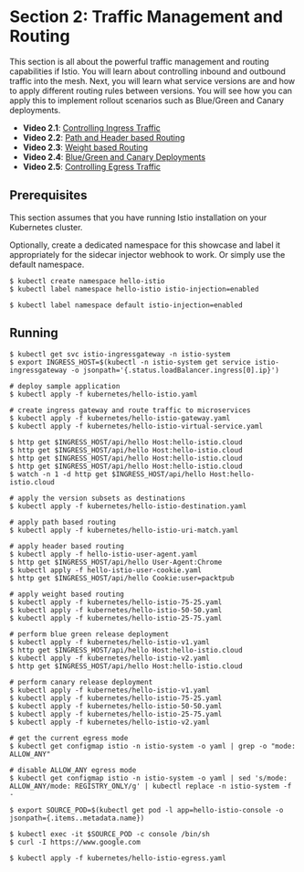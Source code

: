 # Section 2: Traffic Management and Routing

This section is all about the powerful traffic management and routing capabilities if Istio. You will learn about controlling inbound and outbound traffic into the mesh. Next, you will learn what service versions are and how to apply different routing rules between versions. You will see how you can apply this to implement rollout scenarios such as Blue/Green and Canary deployments.

- **Video 2.1**: [Controlling Ingress Traffic](video-2.1.md)
- **Video 2.2**: [Path and Header based Routing](video-2.2.md)
- **Video 2.3**: [Weight based Routing](video-2.3.md)
- **Video 2.4**: [Blue/Green and Canary Deployments](video-2.4.md)
- **Video 2.5**: [Controlling Egress Traffic](video-2.5.md)

## Prerequisites

This section assumes that you have running Istio installation on your Kubernetes cluster.

Optionally, create a dedicated namespace for this showcase and label it appropriately for the sidecar injector webhook to work. Or simply use the default namespace.

```
$ kubectl create namespace hello-istio
$ kubectl label namespace hello-istio istio-injection=enabled

$ kubectl label namespace default istio-injection=enabled
```

## Running

```
$ kubectl get svc istio-ingressgateway -n istio-system
$ export INGRESS_HOST=$(kubectl -n istio-system get service istio-ingressgateway -o jsonpath='{.status.loadBalancer.ingress[0].ip}')

# deploy sample application
$ kubectl apply -f kubernetes/hello-istio.yaml

# create ingress gateway and route traffic to microservices
$ kubectl apply -f kubernetes/hello-istio-gateway.yaml
$ kubectl apply -f kubernetes/hello-istio-virtual-service.yaml

$ http get $INGRESS_HOST/api/hello Host:hello-istio.cloud
$ http get $INGRESS_HOST/api/hello Host:hello-istio.cloud
$ http get $INGRESS_HOST/api/hello Host:hello-istio.cloud
$ http get $INGRESS_HOST/api/hello Host:hello-istio.cloud
$ watch -n 1 -d http get $INGRESS_HOST/api/hello Host:hello-istio.cloud

# apply the version subsets as destinations
$ kubectl apply -f kubernetes/hello-istio-destination.yaml

# apply path based routing
$ kubectl apply -f kubernetes/hello-istio-uri-match.yaml

# apply header based routing
$ kubectl apply -f hello-istio-user-agent.yaml
$ http get $INGRESS_HOST/api/hello User-Agent:Chrome
$ kubectl apply -f hello-istio-user-cookie.yaml
$ http get $INGRESS_HOST/api/hello Cookie:user=packtpub

# apply weight based routing
$ kubectl apply -f kubernetes/hello-istio-75-25.yaml
$ kubectl apply -f kubernetes/hello-istio-50-50.yaml
$ kubectl apply -f kubernetes/hello-istio-25-75.yaml

# perform blue green release deployment
$ kubectl apply -f kubernetes/hello-istio-v1.yaml
$ http get $INGRESS_HOST/api/hello Host:hello-istio.cloud
$ kubectl apply -f kubernetes/hello-istio-v2.yaml
$ http get $INGRESS_HOST/api/hello Host:hello-istio.cloud

# perform canary release deployment
$ kubectl apply -f kubernetes/hello-istio-v1.yaml
$ kubectl apply -f kubernetes/hello-istio-75-25.yaml
$ kubectl apply -f kubernetes/hello-istio-50-50.yaml
$ kubectl apply -f kubernetes/hello-istio-25-75.yaml
$ kubectl apply -f kubernetes/hello-istio-v2.yaml

# get the current egress mode
$ kubectl get configmap istio -n istio-system -o yaml | grep -o "mode: ALLOW_ANY"

# disable ALLOW_ANY egress mode
$ kubectl get configmap istio -n istio-system -o yaml | sed 's/mode: ALLOW_ANY/mode: REGISTRY_ONLY/g' | kubectl replace -n istio-system -f -

$ export SOURCE_POD=$(kubectl get pod -l app=hello-istio-console -o jsonpath={.items..metadata.name})

$ kubectl exec -it $SOURCE_POD -c console /bin/sh
$ curl -I https://www.google.com

$ kubectl apply -f kubernetes/hello-istio-egress.yaml
```
